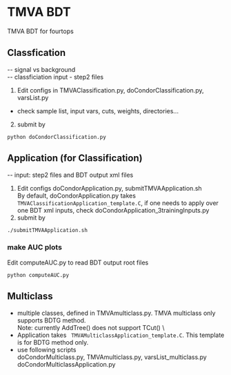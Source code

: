 # TMVA BDT
TMVA BDT for fourtops

## Classfication
-- signal vs background \
-- classficiation input - step2 files
1. Edit configs in TMVAClassification.py, doCondorClassification.py, varsList.py
* check sample list, input vars, cuts, weights, directories...
2. submit by 
``` 
python doCondorClassification.py 
```

## Application (for Classification)
-- input: step2 files and BDT output xml files 
1. Edit configs doCondorApplication.py, submitTMVAApplication.sh \
By default, doCondorApplication.py takes ``` TMVAClassificationApplication_template.C ```, 
if one needs to apply over one BDT xml inputs, check doCondorApplication_3trainingInputs.py
2. submit by 
```
./submitTMVAApplication.sh
```

### make AUC plots
Edit computeAUC.py to read BDT output root files 
```
python computeAUC.py
```
###

## Multiclass 
* multiple classes, defined in TMVAmulticlass.py. TMVA multiclass only supports BDTG method. \
Note: currently AddTree() does not support TCut() \
* Application takes ``` TMVAMulticlassApplication_template.C```. This template is for BDTG method only. 
* use following scripts \
doCondorMulticlass.py, TMVAmulticlass.py, varsList_multiclass.py \
doCondorMulticlassApplication.py


